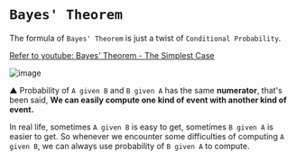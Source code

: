 # `Bayes' Theorem`
The formula of `Bayes' Theorem` is just a twist of `Conditional Probability`.

[Refer to youtube: Bayes' Theorem - The Simplest Case](https://www.youtube.com/watch?v=XQoLVl31ZfQ)

![image](https://user-images.githubusercontent.com/14041622/44025843-cd8b90b4-9f23-11e8-8e11-8c2ae13775c2.png)

▲ Probability of `A given B` and `B given A` has the same **numerator**, that's been said, 
**We can easily compute one kind of event with another kind of event.**

In real life, sometimes `A given B` is easy to get, sometimes `B given A` is easier to get.
So whenever we encounter some difficulties of computing `A given B`, we can always use probability of `B given A` to compute.

